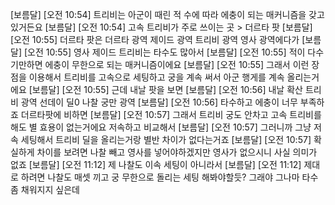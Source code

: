 [보름달] [오전 10:54] 트리비는 아군이 때린 적 수에 따라 에충이 되는 매커니즘을 갖고 있거든요
[보름달] [오전 10:54] 고속 트리비가 주로 쓰이는 곳 > 더르타 팟
[보름달] [오전 10:55] 더르타 팟은 더르타 광역 제이드 광역 트리비 광역 영사 광역에다가
[보름달] [오전 10:55] 영사 제이드 트리비는 타수도 많아서
[보름달] [오전 10:55] 적이 다수기만하면 에충이 무한으로 되는 매커니즘이에요
[보름달] [오전 10:55] 그래서 이런 장점을 이용해서 트리비를 고속으로 세팅하고 궁을 계속 써서 아군 행게를 계속 올리는거에요
[보름달] [오전 10:55] 근데 내날 팟을 보면
[보름달] [오전 10:56] 내날 확산 트리비 광역 선데이 딜0 나찰 궁만 광역
[보름달] [오전 10:56] 타수하고 에충이 너무 부족하죠 더르타팟에 비하면
[보름달] [오전 10:57] 그래서 트리비 궁도 안차고 고속 트리비를 해도 별 효용이 없는거에요 저속하고 비교해서
[보름달] [오전 10:57] 그러니까 그냥 저속 세팅해서 트리비 딜을 올리는거랑 별반 차이가 없다는거죠
[보름달] [오전 10:57] 확실하게 차이를 보려면 나찰 빼고 영사를 넣어야하겠지만 영사가 없으시니 사실 의미가 없죠
[보름달] [오전 11:12] 제 나찰도 이속 세팅이 아니라서
[보름달] [오전 11:12] 제대로 하려면 나찰도 매셋 끼고 궁 무한으로 돌리는 세팅 해봐야할듯? 그래야 그나마 타수 좀 채워지지 싶은데
